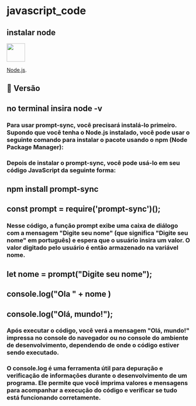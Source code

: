 # javascript_code

## instalar node


<img width='50' height='50' src="https://cdn.jsdelivr.net/gh/devicons/devicon/icons/nodejs/nodejs-plain-wordmark.svg" />
          
[Node.js](https://nodejs.org/en).
## 📌 Versão
## no terminal insira  node -v 

### Para usar prompt-sync, você precisará instalá-lo primeiro. Supondo que você tenha o Node.js instalado, você pode usar o seguinte comando para instalar o pacote usando o npm (Node Package Manager): 

### Depois de instalar o prompt-sync, você pode usá-lo em seu código JavaScript da seguinte forma: 

## npm install prompt-sync 
## const prompt = require('prompt-sync')(); 



<!-- \\//\\//\\//\\//\\//\\//\\//\\//\\//\\//\\//\\//\\//\\//\\//\\//\\//\\//\\//\\//\\//\\//\\/  -->


### Nesse código, a função prompt exibe uma caixa de diálogo com a mensagem "Digite seu nome" (que significa "Digite seu nome" em português) e espera que o usuário insira um valor. O valor digitado pelo usuário é então armazenado na variável nome.

## let nome = prompt("Digite seu nome"); 
## console.log("Ola " + nome ) 

## console.log("Olá, mundo!");

### Após executar o código, você verá a mensagem "Olá, mundo!" impressa no console do navegador ou no console do ambiente de desenvolvimento, dependendo de onde o código estiver sendo executado.


### O console.log é uma ferramenta útil para depuração e verificação de informações durante o desenvolvimento de um programa. Ele permite que você imprima valores e mensagens para acompanhar a execução do código e verificar se tudo está funcionando corretamente. 